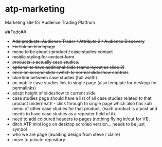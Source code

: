 atp-marketing
=============

Marketing site for Audience Trading Platfrom

##Todo##

- <del>Add products: Audience Trader / Attribute 2 / Audience Discovery</del>
- <del>Fix link on homepage</del>
- <del>menu to be about / product / case studies contact</del>
- <del>mobile styling for contact form</del>
- <del>products is actually case studies.</del>
- <del>optional to have additional slide (same layout as slide 2)</del>
- <deL>once on second slide switch to normal slideshow controls</del>
- blue line between case studies (full width)
- on mobile case studies link to single page (also template for desktop for permalinks)
- adapt height of slideshow to current slide
- case studies page should have a list of all case studies related to that product underneath - click through to single page which also has sub menu of other case studies for that product. (each product is a post and needs to have case studies as a repeater field of it).
- need to add coloured headers to pages (nothing flying in/out for V1).
- ditch ATP mini logo on desktop scrolled version... needs to be just symbol
- who we are page (awaiting design from steve / claire)
- move to private repository